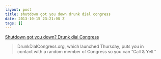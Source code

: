 ```yaml
---
layout: post
title: shutdown got you down drunk dial congress
date: 2013-10-15 23:21:08 Z
tags: []
---
```

[Shutdown got you down? Drunk dial Congress](http://www.cnbc.com/id/101103206)

> DrunkDialCongress.org, which launched Thursday, puts you in contact with a random member of Congress so you can “Call & Yell.”
